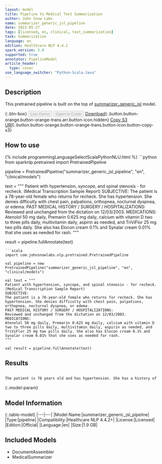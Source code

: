 ```yaml
---
layout: model
title: Pipeline to Medical Text Summarization
author: John Snow Labs
name: summarizer_generic_jsl_pipeline
date: 2023-05-27
tags: [licensed, en, clinical, text_summarization]
task: Summarization
language: en
edition: Healthcare NLP 4.4.2
spark_version: 3.0
supported: true
annotator: PipelineModel
article_header:
  type: cover
use_language_switcher: "Python-Scala-Java"
---
```


## Description

This pretrained pipeline is built on the top of [summarizer_generic_jsl](https://nlp.johnsnowlabs.com/2023/03/30/summarizer_generic_jsl_en.html) model.

{:.btn-box}
<button class="button button-orange" disabled>Live Demo</button>
<button class="button button-orange" disabled>Open in Colab</button>
[Download](https://s3.amazonaws.com/auxdata.johnsnowlabs.com/clinical/models/summarizer_generic_jsl_pipeline_en_4.4.2_3.0_1685167264193.zip){:.button.button-orange.button-orange-trans.arr.button-icon.hidden}
[Copy S3 URI](s3://auxdata.johnsnowlabs.com/clinical/models/summarizer_generic_jsl_pipeline_en_4.4.2_3.0_1685167264193.zip){:.button.button-orange.button-orange-trans.button-icon.button-copy-s3}

## How to use



<div class="tabs-box" markdown="1">
{% include programmingLanguageSelectScalaPythonNLU.html %}
```python
from sparknlp.pretrained import PretrainedPipeline

pipeline = PretrainedPipeline("summarizer_generic_jsl_pipeline", "en", "clinical/models")

text = """
Patient with hypertension, syncope, and spinal stenosis - for recheck.
(Medical Transcription Sample Report)
SUBJECTIVE:
The patient is a 78-year-old female who returns for recheck. She has hypertension. She denies difficulty with chest pain, palpations, orthopnea, nocturnal dyspnea, or edema.
PAST MEDICAL HISTORY / SURGERY / HOSPITALIZATIONS:
Reviewed and unchanged from the dictation on 12/03/2003.
MEDICATIONS:
Atenolol 50 mg daily, Premarin 0.625 mg daily, calcium with vitamin D two to three pills daily, multivitamin daily, aspirin as needed, and TriViFlor 25 mg two pills daily. She also has Elocon cream 0.1% and Synalar cream 0.01% that she uses as needed for rash.
"""

result = pipeline.fullAnnotate(text)
```
```scala
import com.johnsnowlabs.nlp.pretrained.PretrainedPipeline

val pipeline = new PretrainedPipeline("summarizer_generic_jsl_pipeline", "en", "clinical/models")

val text = """
Patient with hypertension, syncope, and spinal stenosis - for recheck.
(Medical Transcription Sample Report)
SUBJECTIVE:
The patient is a 78-year-old female who returns for recheck. She has hypertension. She denies difficulty with chest pain, palpations, orthopnea, nocturnal dyspnea, or edema.
PAST MEDICAL HISTORY / SURGERY / HOSPITALIZATIONS:
Reviewed and unchanged from the dictation on 12/03/2003.
MEDICATIONS:
Atenolol 50 mg daily, Premarin 0.625 mg daily, calcium with vitamin D two to three pills daily, multivitamin daily, aspirin as needed, and TriViFlor 25 mg two pills daily. She also has Elocon cream 0.1% and Synalar cream 0.01% that she uses as needed for rash.
"""

val result = pipeline.fullAnnotate(text)
```
</div>

## Results

```bash

The patient is 78 years old and has hypertension. She has a history of chest pain, palpations, orthopedics, and spinal stenosis. She has a prescription of Atenolol 50 mg daily, Premarin 0.625 mg daily, calcium with vitamin D two to three pills daily, multivitamin daily, aspirin, and TriViFlor 25 mg two pills daily.']

```

{:.model-param}
## Model Information

{:.table-model}
|---|---|
|Model Name:|summarizer_generic_jsl_pipeline|
|Type:|pipeline|
|Compatibility:|Healthcare NLP 4.4.2+|
|License:|Licensed|
|Edition:|Official|
|Language:|en|
|Size:|1.9 GB|

## Included Models

- DocumentAssembler
- MedicalSummarizer